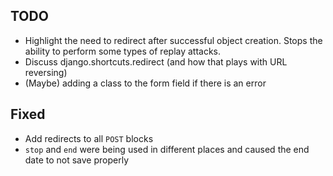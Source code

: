 ## TODO

- Highlight the need to redirect after successful object creation. Stops the ability to perform some types of replay attacks.
- Discuss django.shortcuts.redirect (and how that plays with URL reversing)
- (Maybe) adding a class to the form field if there is an error


## Fixed

- Add redirects to all `POST` blocks
- `stop` and `end` were being used in different places and caused the end date to not save properly
